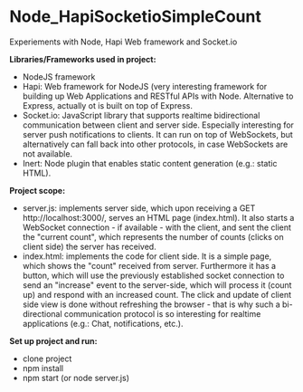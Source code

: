 # Node_HapiSocketioSimpleCount

Experiements with Node, Hapi Web framework and Socket.io

**Libraries/Frameworks used in project:**

- NodeJS framework
- Hapi: Web framework for NodeJS (very interesting framework for building up Web Applications and RESTful APIs with Node. Alternative to Express, actually ot is built on top of Express.
- Socket.io: JavaScript library that supports realtime bidirectional communication between client and server side. Especially interesting for server push notifications to clients. It can run on top of WebSockets, but alternatively can fall back into other protocols, in case WebSockets are not available.
- Inert: Node plugin that enables static content generation (e.g.: static HTML).

**Project scope:**

- server.js: implements server side, which upon receiving a GET http://localhost:3000/, serves an HTML page (index.html). It also starts a WebSocket connection - if available - with the client, and sent the client the "current count", which represents the number of counts (clicks on client side) the server has received.
- index.html: implements the code for client side. It is a simple page, which shows the "count" received from server. Furthermore it has a button, which will use the previously established socket connection to send an "increase" event to the server-side, which will process it (count up) and respond with an increased count. The click and update of client side view is done without refreshing the browser - that is why such a bi-directional communication protocol is so interesting for realtime applications (e.g.: Chat, notifications, etc.).

**Set up project and run:**

- clone project
- npm install
- npm start (or node server.js)